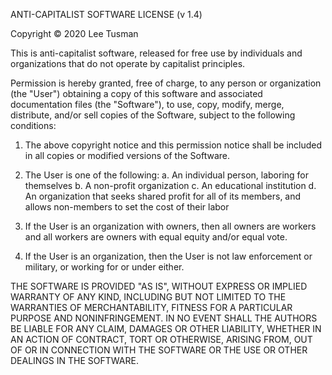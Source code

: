 ANTI-CAPITALIST SOFTWARE LICENSE (v 1.4)

Copyright © 2020 Lee Tusman

This is anti-capitalist software, released for free use by individuals and organizations that do not operate by capitalist principles.

Permission is hereby granted, free of charge, to any person or organization (the "User") obtaining a copy of this software and associated documentation files (the "Software"), to use, copy, modify, merge, distribute, and/or sell copies of the Software, subject to the following conditions:

1. The above copyright notice and this permission notice shall be included in all copies or modified versions of the Software.

2. The User is one of the following:
a. An individual person, laboring for themselves
b. A non-profit organization
c. An educational institution
d. An organization that seeks shared profit for all of its members, and allows non-members to set the cost of their labor

3. If the User is an organization with owners, then all owners are workers and all workers are owners with equal equity and/or equal vote.

4. If the User is an organization, then the User is not law enforcement or military, or working for or under either.

THE SOFTWARE IS PROVIDED "AS IS", WITHOUT EXPRESS OR IMPLIED WARRANTY OF ANY KIND, INCLUDING BUT NOT LIMITED TO THE WARRANTIES OF MERCHANTABILITY, FITNESS FOR A PARTICULAR PURPOSE AND NONINFRINGEMENT. IN NO EVENT SHALL THE AUTHORS BE LIABLE FOR ANY CLAIM, DAMAGES OR OTHER LIABILITY, WHETHER IN AN ACTION OF CONTRACT, TORT OR OTHERWISE, ARISING FROM, OUT OF OR IN CONNECTION WITH THE SOFTWARE OR THE USE OR OTHER DEALINGS IN THE SOFTWARE.
